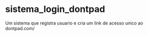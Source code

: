 # sistema_login_dontpad
Um sistema que registra usuario e cria um link de acesso unico ao dontpad.com/
